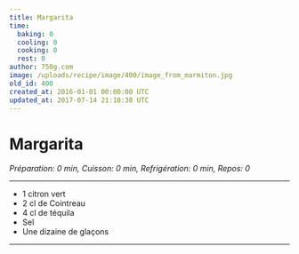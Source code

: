 ```yaml
---
title: Margarita
time:
  baking: 0
  cooling: 0
  cooking: 0
  rest: 0
author: 750g.com
image: /uploads/recipe/image/400/image_from_marmiton.jpg
old_id: 400
created_at: 2016-01-01 00:00:00 UTC
updated_at: 2017-07-14 21:10:38 UTC
---
```


# Margarita

_Préparation: 0 min, Cuisson: 0 min, Refrigération: 0 min, Repos: 0_

---

- 1 citron vert
- 2 cl de Cointreau
- 4 cl de téquila
- Sel
- Une dizaine de glaçons

---
